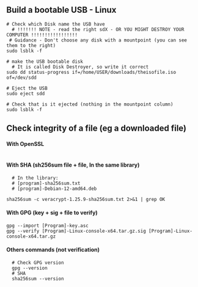 

## Build a bootable USB - Linux

```
# Check which Disk name the USB have
  # !!!!!!! NOTE - read the right sdX - OR YOU MIGHT DESTROY YOUR COMPUTER !!!!!!!!!!!!!!!!!
 # Guidance - Don't choose any disk with a mountpoint (you can see them to the right)
sudo lsblk -f

# make the USB bootable disk
  # It is called Disk Destroyer, so write it correct
sudo dd status-progress if=/home/USER/downloads/theisofile.iso of=/dev/sdd

# Eject the USB
sudo eject sdd

# Check that is it ejected (nothing in the mountpoint column)
sudo lsblk -f

```

## Check integrity of a file (eg a downloaded file)
#### With OpenSSL
```

```

#### With SHA (sh256sum file + file, In the same library)
```
  # In the library:
  # [program]-sha256sum.txt
  # [program]-Debian-12-amd64.deb

sha256sum -c veracrypt-1.25.9-sha256sum.txt 2>&1 | grep OK
```

#### With GPG (key + sig + file to verify)
```
gpg --import [Program]-key.asc 
gpg --verify [Program]-Linux-console-x64.tar.gz.sig [Program]-Linux-console-x64.tar.gz
```


#### Others commands (not verification)
```
  # Check GPG version
  gpg --version
  # SHA
  sha256sum --version
```

